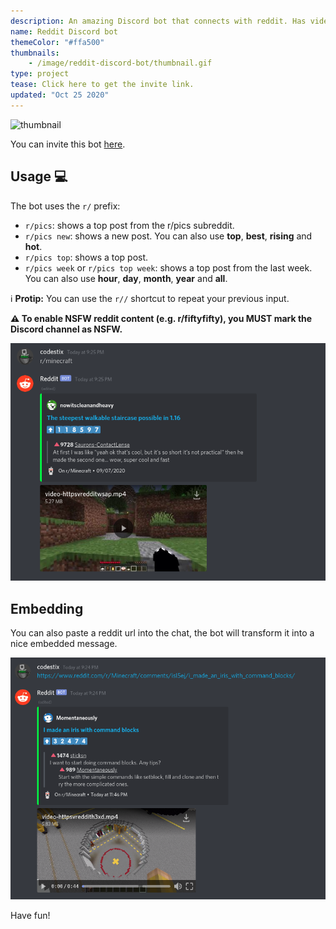```yaml
---
description: An amazing Discord bot that connects with reddit. Has video downloading support, 50/50 spoilers ...
name: Reddit Discord bot
themeColor: "#ffa500"
thumbnails:
    - /image/reddit-discord-bot/thumbnail.gif
type: project
tease: Click here to get the invite link.
updated: "Oct 25 2020"
---
```


![thumbnail](/image/reddit-discord-bot/thumbnail.gif)

You can invite this bot [here](https://discord.com/oauth2/authorize?client_id=711524405163065385&scope=bot&permissions=326720).

## Usage :computer:

The bot uses the `r/` prefix:

-   `r/pics`: shows a top post from the r/pics subreddit.
-   `r/pics new`: shows a new post. You can also use **top**, **best**, **rising** and **hot**.
-   `r/pics top`: shows a top post.
-   `r/pics week` or `r/pics top week`: shows a top post from the last week. You can also use **hour**, **day**, **month**, **year** and **all**.

:information_source: **Protip:** You can use the `r//` shortcut to repeat your previous input.

**:warning: To enable NSFW reddit content (e.g. r/fiftyfifty), you MUST mark the Discord channel as NSFW.**

![bot prefix usage](https://github.com/CodeStix/reddit-discord-bot/raw/master/images/redditprefix.png)

## Embedding

You can also paste a reddit url into the chat, the bot will transform it into a nice embedded message.

![reddit url embedding](https://github.com/CodeStix/reddit-discord-bot/raw/master/images/redditurl.png)

Have fun!
